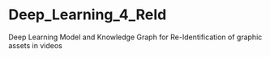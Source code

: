 # Deep_Learning_4_ReId
Deep Learning Model and Knowledge Graph  for Re-Identification of graphic  assets in videos
